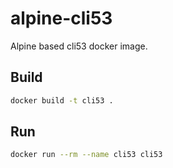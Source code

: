# alpine-cli53

Alpine based cli53 docker image.

## Build

```bash
docker build -t cli53 .
```

## Run

```bash
docker run --rm --name cli53 cli53
```
